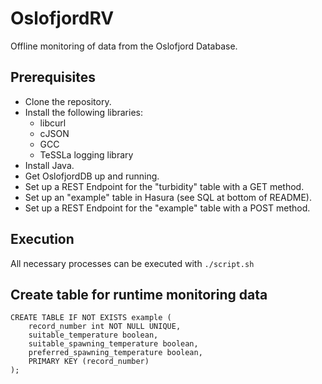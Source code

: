 # OslofjordRV

Offline monitoring of data from the Oslofjord Database.

## Prerequisites

- Clone the repository.
- Install the following libraries:
    - libcurl
    - cJSON
    - GCC
    - TeSSLa logging library
- Install Java.
- Get OslofjordDB up and running.
- Set up a REST Endpoint for the "turbidity" table with a GET method.
- Set up an "example" table in Hasura (see SQL at bottom of README).
- Set up a REST Endpoint for the "example" table with a POST method.

## Execution

All necessary processes can be executed with `./script.sh`

## Create table for runtime monitoring data

	CREATE TABLE IF NOT EXISTS example (
		record_number int NOT NULL UNIQUE,
		suitable_temperature boolean,
		suitable_spawning_temperature boolean,
		preferred_spawning_temperature boolean,
		PRIMARY KEY (record_number)
	);
